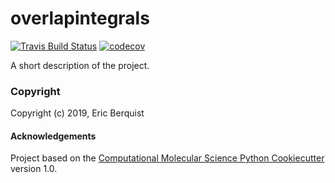 overlapintegrals
==============================
[//]: # (Badges)
[![Travis Build Status](https://travis-ci.com/berquist/overlapintegrals.png)](https://travis-ci.org/berquist/overlapintegrals)
[![codecov](https://codecov.io/gh/berquist/overlapintegrals/branch/master/graph/badge.svg)](https://codecov.io/gh/berquist/overlapintegrals/branch/master)

A short description of the project.

### Copyright

Copyright (c) 2019, Eric Berquist


#### Acknowledgements
 
Project based on the 
[Computational Molecular Science Python Cookiecutter](https://github.com/molssi/cookiecutter-cms) version 1.0.
